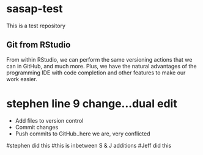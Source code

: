 # sasap-test
This is a test repository
## Git from RStudio

From within RStudio, we can perform the same versioning actions that we can
in GitHub, and much more.  Plus, we have the natural advantages of the 
programming IDE with code completion and other features to make our work
easier.
# stephen line 9 change...dual edit
- Add files to version control
- Commit changes
- Push commits to GitHub..here we are, very conflicted

#stephen did this
#this is inbetween S & J additions
#Jeff did this
